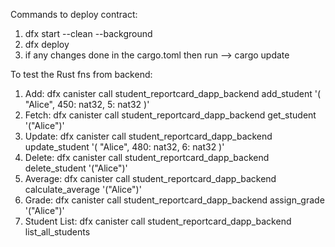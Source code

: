 Commands to deploy contract:

1) dfx start --clean --background
2) dfx deploy
3) if any changes done in the cargo.toml then run --> cargo update

To test the Rust fns from backend:
1) Add: dfx canister call student_reportcard_dapp_backend add_student '( "Alice", 450: nat32, 5: nat32 )'
2) Fetch: dfx canister call student_reportcard_dapp_backend get_student '("Alice")'
3) Update: dfx canister call student_reportcard_dapp_backend update_student '( "Alice", 480: nat32, 6: nat32 )'
4) Delete: dfx canister call student_reportcard_dapp_backend delete_student '("Alice")'
5) Average: dfx canister call student_reportcard_dapp_backend calculate_average '("Alice")'
6) Grade: dfx canister call student_reportcard_dapp_backend assign_grade '("Alice")'
7) Student List: dfx canister call student_reportcard_dapp_backend list_all_students

